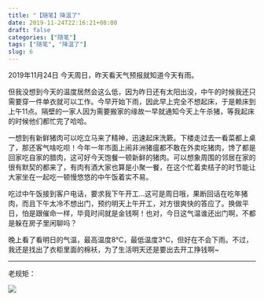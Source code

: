 ```yaml
---
title: "【随笔】降温了"
date: 2019-11-24T22:16:21+08:00
draft: false
categories: ["随笔"]
tags: ["随笔", "降温了"]
slug: 6
---
```


2019年11月24日 今天周日，昨天看天气预报就知道今天有雨。

但我没想到今天的温度居然会这么低，因为昨日还有太阳出没，中午的时候我还只需要穿一件单衣就可以工作。今早开始下雨，因此早上完全不想起床，于是赖床到上午11点。隔壁的一家人因为需要搬家的缘故一早就通知今天上午杀猪，等我起床的时候他们都忙完了哈哈。

一想到有新鲜猪肉可以吃立马来了精神，迅速起床洗簌。下楼走过去一看菜都上桌了，那还客气啥吃呗！今年一年市面上闹非洲猪瘟都不敢在外卖吃猪肉，馋了都是回家吃自家的腊肉，这可好今天饱餐一顿新鲜的猪肉。可以想象周围的邻居在家的很有默契的都来了，有肉有酒大家也算是小聚一餐，在这个忙着卖桔子的时节能让大家坐在一起吃一顿慢悠悠的中午饭着实不易。

吃过中午饭接到客户电话，要求我下午开工...这可是周日哦，果断回话在吃年猪肉，而且下午太冷不想出门，预约明天上午开工，对方很爽快的答应了。换做平日，怕是跟催命一样，毕竟时间就是金钱啊！也对，今日这气温谁还出门啊，不都是躲在房子里闲聊吗？

晚上看了看明日的气温，最高温度8°C，最低温度3°C，但好在不会下雨。不过，我还是找出了衣柜里面的棉袄，为了生活明天还是要出去开工挣钱啊~

---

老规矩：

![](https://img.1078503.org/imgs/2019/11/2ebeb83f3e04da80.jpg)